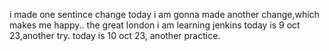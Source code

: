 i made one sentince change
today i am gonna made another change,which makes me happy..
the great london
i am learning jenkins
today is 9 oct 23,another try.
today is 10 oct 23, another practice.

